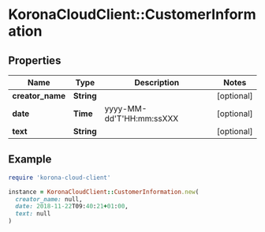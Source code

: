 # KoronaCloudClient::CustomerInformation

## Properties

| Name | Type | Description | Notes |
| ---- | ---- | ----------- | ----- |
| **creator_name** | **String** |  | [optional] |
| **date** | **Time** | yyyy-MM-dd&#39;T&#39;HH:mm:ssXXX | [optional] |
| **text** | **String** |  | [optional] |

## Example

```ruby
require 'korona-cloud-client'

instance = KoronaCloudClient::CustomerInformation.new(
  creator_name: null,
  date: 2018-11-22T09:40:21+01:00,
  text: null
)
```

